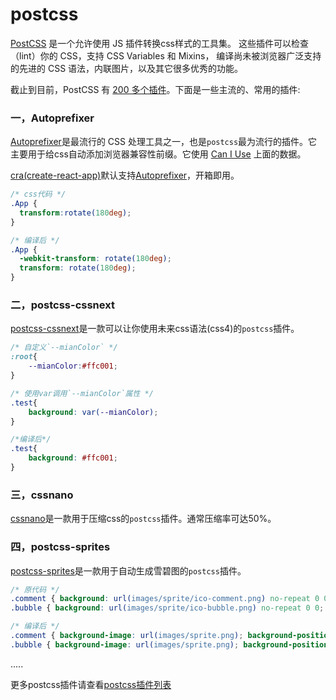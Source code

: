 # postcss
[PostCSS](https://github.com/postcss/postcss/blob/master/README-cn.md) 是一个允许使用 JS 插件转换css样式的工具集。 这些插件可以检查（lint）你的 CSS，支持 CSS Variables 和 Mixins， 编译尚未被浏览器广泛支持的先进的 CSS 语法，内联图片，以及其它很多优秀的功能。

截止到目前，PostCSS 有 [200 多个插件](https://github.com/postcss/postcss/blob/master/docs/plugins.md)。下面是一些主流的、常用的插件:  

### 一，Autoprefixer 
[Autoprefixer](https://github.com/postcss/autoprefixer)是最流行的 CSS 处理工具之一，也是`postcss`最为流行的插件。它主要用于给css自动添加浏览器兼容性前缀。它使用 [Can I Use](https://www.caniuse.com) 上面的数据。

[cra(create-react-app)](https://facebook.github.io/create-react-app/docs/getting-started)默认支持[Autoprefixer](https://github.com/postcss/autoprefixer)，开箱即用。

```css 
/* css代码 */
.App {
  transform:rotate(180deg);
}

/* 编译后 */  
.App {
  -webkit-transform: rotate(180deg);
  transform: rotate(180deg);
}
```

### 二，postcss-cssnext  
[postcss-cssnext](https://github.com/MoOx/postcss-cssnext)是一款可以让你使用未来css语法(css4)的`postcss`插件。

```css
/* 自定义`--mianColor` */
:root{
    --mianColor:#ffc001;
}

/* 使用var调用`--mianColor`属性 */
.test{
    background: var(--mianColor);
}

/*编译后*/
.test{
    background: #ffc001;
}
```

### 三，cssnano 
[cssnano](https://cssnano.co/)是一款用于压缩css的`postcss`插件。通常压缩率可达50%。

### 四，postcss-sprites
[postcss-sprites](https://github.com/2createStudio/postcss-sprites)是一款用于自动生成雪碧图的`postcss`插件。
```css
/* 原代码 */
.comment { background: url(images/sprite/ico-comment.png) no-repeat 0 0; }
.bubble { background: url(images/sprite/ico-bubble.png) no-repeat 0 0; }

/* 编译后 */
.comment { background-image: url(images/sprite.png); background-position: 0 0; }
.bubble { background-image: url(images/sprite.png); background-position: 0 -50px; }
```
.....

更多postcss插件请查看[postcss插件列表](https://github.com/postcss/postcss/blob/master/docs/plugins.md)
